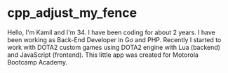 # cpp_adjust_my_fence

Hello, I'm Kamil and I'm 34. I have been coding for about 2 years. I have been working as Back-End Developer in Go and PHP. Recently I started to work with DOTA2 custom games using DOTA2 engine with Lua (backend) and JavaScript (frontend). This little app was created for Motorola Bootcamp Academy.
